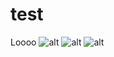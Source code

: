 # test


Loooo
![alt](http://0.0.0.0/ "http://0.0.0.0/")
![alt](http://0.0.0.0:22/ "http://0.0.0.0:22/")
![alt](http://127.0x00.0.0.1:8500/ "http://127.0x00.0.0.1:8500/")
